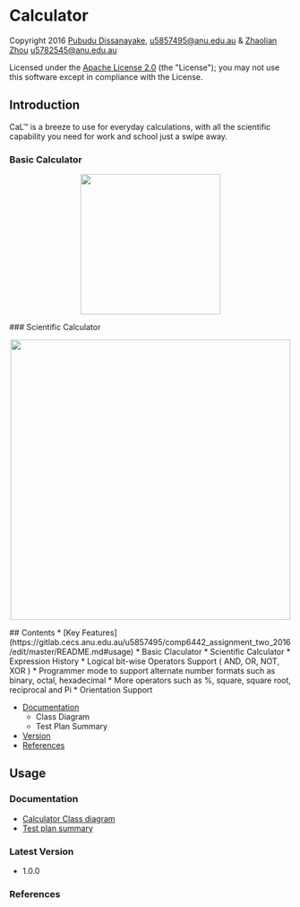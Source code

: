 # Calculator 
Copyright 2016 [Pubudu Dissanayake](https://github.com/pubudu08), u5857495@anu.edu.au & [Zhaolian Zhou]() u5782545@anu.edu.au

Licensed under the [Apache License 2.0](https://gitlab.cecs.anu.edu.au/u5857495/comp6442_assignment_two_2016/blob/master/LICENSE) (the "License"); you may not use this software except in compliance with the License.

## Introduction 
CaL™ is a breeze to use for everyday calculations, with all the scientific capability you need for work and school just a swipe away. 

### Basic Calculator 

<p align="center">
    <img src="https://gitlab.cecs.anu.edu.au/u5857495/comp6442_assignment_two_2016/raw/3004a463ee3074417415a8358cd85f20808c1ba9/Screens/Basic_Calculator.png" width="250" />
</p>
### Scientific Calculator

<p align="center">
    <img src="https://gitlab.cecs.anu.edu.au/u5857495/comp6442_assignment_two_2016/raw/3004a463ee3074417415a8358cd85f20808c1ba9/Screens/Scientific_Calculator.png" width="500" />
</p>
## Contents
* [Key Features](https://gitlab.cecs.anu.edu.au/u5857495/comp6442_assignment_two_2016/edit/master/README.md#usage)
    * Basic Claculator 
    * Scientific Calculator 
    * Expression History
    * Logical bit-wise Operators Support ( AND, OR, NOT, XOR )
    * Programmer mode to support alternate number formats such as binary, octal, hexadecimal
    * More operators such as %, square, square root, reciprocal and Pi
    * Orientation Support 
    
* [Documentation](https://gitlab.cecs.anu.edu.au/u5857495/comp6442_assignment_two_2016/edit/master/README.md#documentation)
    * Class Diagram
    * Test Plan Summary
* [Version](https://gitlab.cecs.anu.edu.au/u5857495/comp6442_assignment_two_2016/edit/master/README.md#version)
* [References](https://gitlab.cecs.anu.edu.au/u5857495/comp6442_assignment_two_2016/edit/master/README.md#references)

## Usage


### Documentation
* [Calculator Class diagram](https://gitlab.cecs.anu.edu.au/u5857495/comp6442_assignment_two_2016/wikis/calculator-class-disagram)
* [Test plan summary](https://gitlab.cecs.anu.edu.au/u5857495/comp6442_assignment_two_2016/wikis/test-summary)

### Latest Version 
* 1.0.0 

### References
